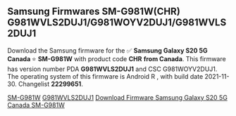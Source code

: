 <h2>Samsung Firmwares SM-G981W(CHR) G981WVLS2DUJ1/G981WOYV2DUJ1/G981WVLS2DUJ1</h2>
Download the Samsung firmware for the ✅ <strong>Samsung Galaxy S20 5G Canada </strong> ⭐ <strong>SM-G981W</strong> with product code <strong>CHR</strong> <strong> from Canada</strong>. This firmware has version number PDA <strong>G981WVLS2DUJ1</strong> and CSC G981WOYV2DUJ1. The operating system of this firmware is Android R , with build date 2021-11-30. Changelist <strong>22299651</strong>.


[SM-G981W](https://samfirm.shop/samsung/model/SM-G981W)
[G981WVLS2DUJ1](https://samfirm.shop/samsung/pda/G981WVLS2DUJ1)
[Download Firmware Samsung Galaxy S20 5G Canada SM-G981W](https://samfirm.shop/samsung/firmware/478938)
